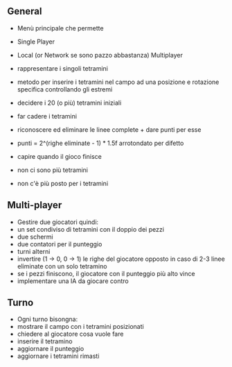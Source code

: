 ## General

- Menù principale che permette
 - Single Player
 - Local (or Network se sono pazzo abbastanza) Multiplayer

- rappresentare i singoli tetramini
- metodo per inserire i tetramini nel campo ad una posizione e rotazione specifica controllando gli estremi
- decidere i 20 (o più) tetramini iniziali
- far cadere i tetramini
- riconoscere ed eliminare le linee complete + dare punti per esse 
 - punti = 2^(righe eliminate - 1) * 1.5f arrotondato per difetto
- capire quando il gioco finisce
 - non ci sono più tetramini
 - non c'è più posto per i tetramini


## Multi-player

- Gestire due giocatori quindi:
 - un set condiviso di tetramini con il doppio dei pezzi
 - due schermi 
 - due contatori per il punteggio
 - turni alterni
- invertire (1 -> 0, 0 -> 1) le righe del giocatore opposto in caso di 2-3 linee eliminate con un solo tetramino
- se i pezzi finiscono, il giocatore con il punteggio più alto vince
- implementare una IA da giocare contro


## Turno

- Ogni turno bisongna:
 - mostrare il campo con i tetramini posizionati
 - chiedere al giocatore cosa vuole fare
 - inserire il tetramino
 - aggiornare il punteggio
 - aggiornare i tetramini rimasti